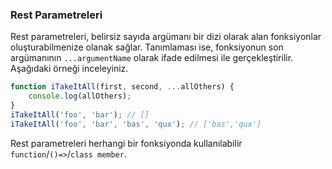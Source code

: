 ### Rest Parametreleri
Rest parametreleri, belirsiz sayıda argümanı bir dizi olarak alan fonksiyonlar oluşturabilmenize olanak sağlar. Tanımlaması ise, fonksiyonun son argümanının `...argumentName` olarak ifade edilmesi ile gerçekleştirilir. Aşağıdaki örneği inceleyiniz.

```ts
function iTakeItAll(first, second, ...allOthers) {
    console.log(allOthers);
}
iTakeItAll('foo', 'bar'); // []
iTakeItAll('foo', 'bar', 'bas', 'qux'); // ['bas','qux']
```

Rest parametreleri herhangi bir fonksiyonda kullanılabilir  `function`/`()=>`/`class member`.